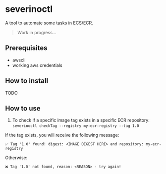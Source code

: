 # severinoctl

A tool to automate some tasks in ECS/ECR.
> Work in progress...

## Prerequisites
* awscli
* working aws credentials

## How to install
TODO

## How to use

1. To check if a specific image tag exists in a specific ECR repository:   
`severinoctl checkTag --registry my-ecr-registry --tag 1.0`

If the tag exists, you will receive the following message:
```
✅ Tag '1.0' found! digest: <IMAGE DIGEST HERE> and repository: my-ecr-registry
```

Otherwise:
```
❌ Tag '1.0' not found, reason: <REASON> - try again!
```
